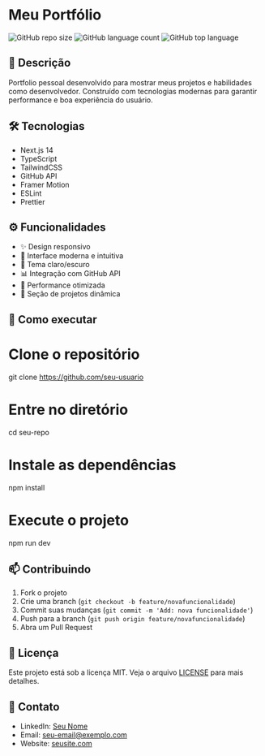 # Meu Portfólio

![GitHub repo size](https://img.shields.io/github/repo-size/seu-usuario/seu-repo)
![GitHub language count](https://img.shields.io/github/languages/count/seu-usuario/seu-repo)
![GitHub top language](https://img.shields.io/github/languages/top/seu-usuario/seu-repo)

## 🚀 Descrição

Portfolio pessoal desenvolvido para mostrar meus projetos e habilidades como desenvolvedor. Construído com tecnologias modernas para garantir performance e boa experiência do usuário.

## 🛠️ Tecnologias

- Next.js 14
- TypeScript
- TailwindCSS
- GitHub API
- Framer Motion
- ESLint
- Prettier

## ⚙️ Funcionalidades

- ✨ Design responsivo
- 📱 Interface moderna e intuitiva
- 🌙 Tema claro/escuro
- 📊 Integração com GitHub API
- 🚀 Performance otimizada
- 📝 Seção de projetos dinâmica

## 🎯 Como executar

# Clone o repositório
git clone https://github.com/seu-usuario

# Entre no diretório
cd seu-repo

# Instale as dependências
npm install

# Execute o projeto
npm run dev


## 📫 Contribuindo

1. Fork o projeto
2. Crie uma branch (`git checkout -b feature/novafuncionalidade`)
3. Commit suas mudanças (`git commit -m 'Add: nova funcionalidade'`)
4. Push para a branch (`git push origin feature/novafuncionalidade`)
5. Abra um Pull Request

## 📝 Licença

Este projeto está sob a licença MIT. Veja o arquivo [LICENSE](LICENSE) para mais detalhes.

## 📱 Contato

- LinkedIn: [Seu Nome](https://linkedin.com/in/seu-perfil)
- Email: seu-email@exemplo.com
- Website: [seusite.com](https://seusite.com)
